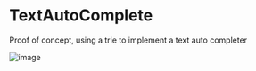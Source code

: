 # TextAutoComplete
Proof of concept, using a trie to implement a text auto completer

![image](https://user-images.githubusercontent.com/72406655/139164109-60534ee5-773f-4de4-a72d-6af855c51889.png)

